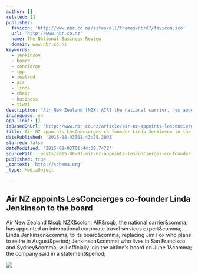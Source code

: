 ```yaml
---
author: []
related: []
publisher:
  favicon: 'http://www.nbr.co.nz/sites/all/themes/nbrd7/favicon.ico'
  url: 'http://www.nbr.co.nz'
  name: The National Business Review
  domain: www.nbr.co.nz
keywords:
  - jenkinson
  - board
  - concierge
  - tpp
  - zealand
  - air
  - linda
  - chair
  - business
  - tiwai
description: "Air New Zealand [NZX: AIR] the national carrier, has appointed an international corporate travel services expert, Linda Jenkinson, to its board, replacing Jim Fox who plans to retire in August. Jenkinson, who lives in San Francisco and Sydney, will officially join the airline's board on June 1, the company said in a statement."
inLanguage: en
app_links: []
isBasedOnUrl: 'http://www.nbr.co.nz/article/air-nz-appoints-lesconcierges-co-founder-linda-jenkinson-board-bd-156651'
title: Air NZ appoints LesConcierges co-founder Linda Jenkinson to the board
datePublished: '2015-08-03T01:43:28.300Z'
starred: false
dateModified: '2015-08-03T01:44:09.747Z'
sourcePath: _posts/2015-08-03-air-nz-appoints-lesconcierges-co-founder-linda-jenkinson-to.md
published: true
_context: 'http://schema.org'
_type: MediaObject

---
```

<article style=""><h1>Air NZ appoints LesConcierges co-founder Linda Jenkinson to the board</h1><p>Air New Zealand &amp;lsqb;NZX&amp;colon; AIR&amp;rsqb; the national carrier&amp;comma; has appointed an international corporate travel services expert&amp;comma; Linda Jenkinson&amp;comma; to its board&amp;comma; replacing Jim Fox who plans to retire in August&amp;period; Jenkinson&amp;comma; who lives in San Francisco and Sydney&amp;comma; will officially join the airline's board on June 1&amp;comma; the company said in a statement&amp;period;</p><img src="http://www.nbr.co.nz/sites/default/files/story_imgs/LesConcierges%20co-founder%20Linda%20Jenkinson.jpg" /></article>
